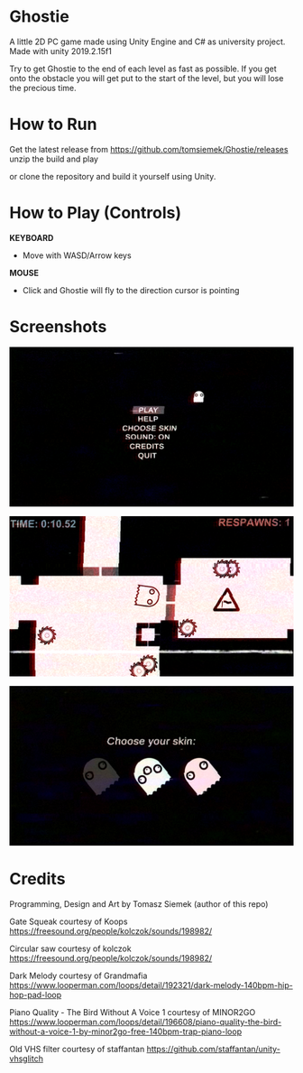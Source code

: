 ﻿# Ghostie
A little 2D PC game made using Unity Engine and C# as university project.
Made with unity 2019.2.15f1

Try to get Ghostie to the end of each level as fast as possible. If you get onto the obstacle you will get put to the start of the level, but you will lose the precious time.

# How to Run

Get the latest release from https://github.com/tomsiemek/Ghostie/releases unzip the build and play

or clone the repository and build it yourself using Unity.

# How to Play (Controls)
**KEYBOARD**
* Move with WASD/Arrow keys

**MOUSE**
* Click and Ghostie will fly to the direction cursor is pointing

# Screenshots

![main_menu](https://raw.githubusercontent.com/tomsiemek/Ghostie/master/Assets/Screenshots/main_menu.png)

![gameplay](https://raw.githubusercontent.com/tomsiemek/Ghostie/master/Assets/Screenshots/level.png)

![skin_select](https://raw.githubusercontent.com/tomsiemek/Ghostie/master/Assets/Screenshots/skin_select.png)

# Credits

Programming, Design and Art by Tomasz Siemek (author of this repo)

Gate Squeak courtesy of Koops
https://freesound.org/people/kolczok/sounds/198982/

Circular saw courtesy of kolczok 
https://freesound.org/people/kolczok/sounds/198982/

Dark Melody courtesy of Grandmafia
https://www.looperman.com/loops/detail/192321/dark-melody-140bpm-hip-hop-pad-loop

Piano Quality - The Bird Without A Voice 1 courtesy of MINOR2GO
https://www.looperman.com/loops/detail/196608/piano-quality-the-bird-without-a-voice-1-by-minor2go-free-140bpm-trap-piano-loop

Old VHS filter courtesy of staffantan
https://github.com/staffantan/unity-vhsglitch
